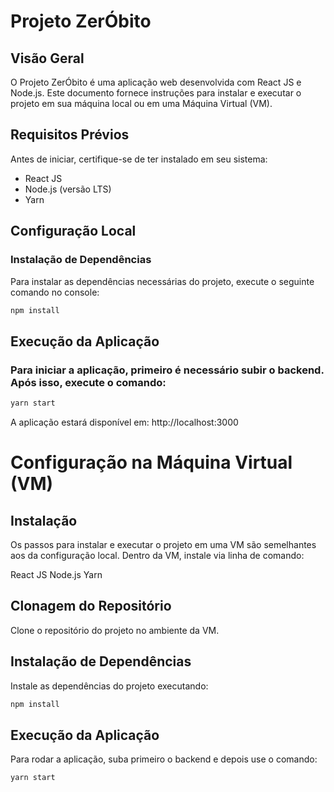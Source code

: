 # Projeto ZerÓbito

## Visão Geral

O Projeto ZerÓbito é uma aplicação web desenvolvida com React JS e Node.js. Este documento fornece instruções para instalar e executar o projeto em sua máquina local ou em uma Máquina Virtual (VM).

## Requisitos Prévios

Antes de iniciar, certifique-se de ter instalado em seu sistema:

-   React JS
-   Node.js (versão LTS)
-   Yarn

## Configuração Local

### Instalação de Dependências

Para instalar as dependências necessárias do projeto, execute o seguinte comando no console:

```bash
npm install
```

## Execução da Aplicação

### Para iniciar a aplicação, primeiro é necessário subir o backend. Após isso, execute o comando:

```bash
yarn start
```

A aplicação estará disponível em: http://localhost:3000

# Configuração na Máquina Virtual (VM)

## Instalação

Os passos para instalar e executar o projeto em uma VM são semelhantes aos da configuração local. Dentro da VM, instale via linha de comando:

React JS
Node.js
Yarn

## Clonagem do Repositório

Clone o repositório do projeto no ambiente da VM.

## Instalação de Dependências

Instale as dependências do projeto executando:

```bash
npm install
```

## Execução da Aplicação

Para rodar a aplicação, suba primeiro o backend e depois use o comando:

```bash
yarn start
```
